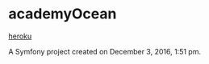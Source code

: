 academyOcean
============

 [heroku](https://academy-lern.herokuapp.com)

A Symfony project created on December 3, 2016, 1:51 pm.
